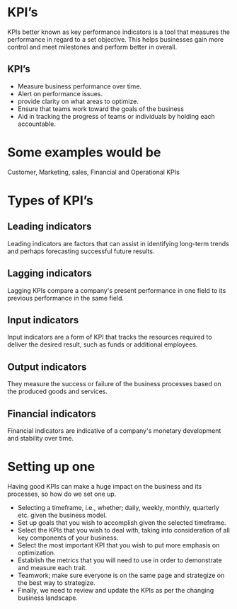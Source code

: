
# KPI’s
KPIs better known as key performance indicators is a tool that measures the performance in regard to a set objective. This helps businesses gain more control and meet milestones and perform better in overall.
## KPI’s
- Measure business performance over time.
- Alert on performance issues.
- provide clarity on what areas to optimize.
- Ensure that teams work toward the goals of the business
- Aid in tracking the progress of teams or individuals by holding each accountable.
# Some examples would be
Customer, Marketing, sales, Financial and Operational KPIs
# Types of KPI’s
## Leading indicators
Leading indicators are factors that can assist in identifying long-term trends and perhaps forecasting successful future results.
## Lagging indicators
Lagging KPIs compare a company's present performance in one field to its previous performance in the same field.
## Input indicators
Input indicators are a form of KPI that tracks the resources required to deliver the desired result, such as funds or additional employees.
## Output indicators
They measure the success or failure of the business processes based on the produced goods and services.
## Financial indicators
Financial indicators are indicative of a company's monetary development and stability over time.
# Setting up one
Having good KPIs can make a huge impact on the business and its processes, so how do we set one up.
- Selecting a timeframe, i.e., whether; daily, weekly, monthly, quarterly etc. given the business model.
- Set up goals that you wish to accomplish given the selected timeframe.
- Select the KPIs that you wish to deal with, taking into consideration of all key components of your business.
- Select the most important KPI that you wish to put more emphasis on optimization.
- Establish the metrics that you will need to use in order to demonstrate and measure each trait.
- Teamwork; make sure everyone is on the same page and strategize on the best way to strategize.
- Finally, we need to review and update the KPIs as per the changing business landscape.

